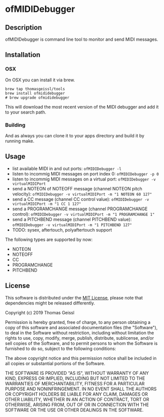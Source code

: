 # ofMIDIDebugger
## Description
ofMIDIDebugger is command line tool to monitor and send MIDI messages.

## Installation
### OSX
On OSX you can install it via brew.

```
brew tap thomasgeissl/tools
brew install ofmididebugger
# brew upgrade ofmididebugger
```
This will download the most recent version of the MIDI debugger and add it to your search path.

### Building
And as always you can clone it to your apps directory and build it by running make.

## Usage
* list available MIDI in and out ports: ` ofMIDIDebugger -l `
* listen to incommig MIDI messages on port index 0: `ofMIDIDebugger -p 0`
* listen to incommig MIDI messages on a virtual port: `ofMIDIDebugger -v virtualMIDIPort`
* send a NOTEON of NOTEOFF message (channel NOTEON pitch velocity): `ofMIDIDebugger -v virtualMIDIPort -m "1 NOTEON 60 127"`
* send a CC message (channel CC control value): `ofMIDIDebugger -v virtualMIDIPort -m "1 CC 1 127"`
* send a PROGRAMCHANGE message (channel PROGRAMCHANGE control): `ofMIDIDebugger -v virtualMIDIPort -m "1 PROGRAMCHANGE 1"`
* send a PITCHBEND message (channel PITCHBEND value): `ofMIDIDebugger -v virtualMIDIPort -m "1 PITCHBEND 127"`
* TODO: sysex, aftertouch, polyaftertouch support

The following types are supported by now:
* NOTEON
* NOTEOFF
* CC
* PROGRAMCHANGE
* PITCHBEND

## License
This software is distributed under the [MIT License](https://en.wikipedia.org/wiki/MIT_License), please note that dependencies might be released differently.

Copyright (c) 2019 Thomas Geissl

Permission is hereby granted, free of charge, to any person obtaining a copy of this software and associated documentation files (the "Software"), to deal in the Software without restriction, including without limitation the rights to use, copy, modify, merge, publish, distribute, sublicense, and/or sell copies of the Software, and to permit persons to whom the Software is furnished to do so, subject to the following conditions:

The above copyright notice and this permission notice shall be included in all copies or substantial portions of the Software.

THE SOFTWARE IS PROVIDED "AS IS", WITHOUT WARRANTY OF ANY KIND, EXPRESS OR IMPLIED, INCLUDING BUT NOT LIMITED TO THE WARRANTIES OF MERCHANTABILITY, FITNESS FOR A PARTICULAR PURPOSE AND NONINFRINGEMENT. IN NO EVENT SHALL THE AUTHORS OR COPYRIGHT HOLDERS BE LIABLE FOR ANY CLAIM, DAMAGES OR OTHER LIABILITY, WHETHER IN AN ACTION OF CONTRACT, TORT OR OTHERWISE, ARISING FROM, OUT OF OR IN CONNECTION WITH THE SOFTWARE OR THE USE OR OTHER DEALINGS IN THE SOFTWARE.
